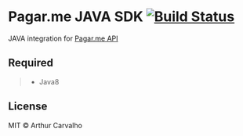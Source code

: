 # Pagar.me JAVA SDK [![Build Status](https://travis-ci.org/ac-silva/pagarme-java.svg?branch=master)](https://travis-ci.org/ac-silva/pagarme-java)

JAVA integration for [Pagar.me  API](https://docs.pagar.me/api/)

## Required
> - Java8 


## License
MIT © Arthur Carvalho